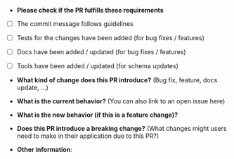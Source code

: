 * **Please check if the PR fulfills these requirements**
- [ ] The commit message follows guidelines
- [ ] Tests for the changes have been added (for bug fixes / features)
- [ ] Docs have been added / updated (for bug fixes / features)
- [ ] Tools have been added / updated (for schema updates)


* **What kind of change does this PR introduce?** (Bug fix, feature, docs update, ...)



* **What is the current behavior?** (You can also link to an open issue here)



* **What is the new behavior (if this is a feature change)?**



* **Does this PR introduce a breaking change?** (What changes might users need to make in their application due to this PR?)



* **Other information**: